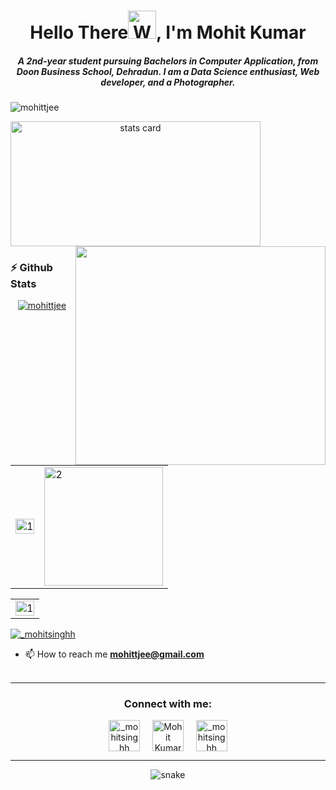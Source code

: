 <!--### Hi there 👋


**mohittjee/mohittjee** is a ✨ _special_ ✨ repository because its `README.md` (this file) appears on your GitHub profile.

Here are some ideas to get you started:

- 🔭 I’m currently working on ...
- 🌱 I’m currently learning ...
- 👯 I’m looking to collaborate on ...
- 🤔 I’m looking for help with ...
- 💬 Ask me about ...
- 📫 How to reach me: ...
- 😄 Pronouns: ...
- ⚡ Fun fact: ...
-->
<h1 align="center">Hello There<img src="https://raw.githubusercontent.com/nixin72/nixin72/master/wave.gif" 
         alt="Waving hand animated gif"
         height="45"
         width="45" />, I'm Mohit Kumar </h1>
<h5 align="center">
A 2nd-year student pursuing Bachelors in Computer Application, from Doon Business School, Dehradun. I am a Data Science enthusiast, Web developer, and a Photographer. 
</h5>
<p align="left"> <img src="https://komarev.com/ghpvc/?username=mohittjee&label=Profile%20views&color=0e75b6&style=flat" alt="mohittjee" /> </p>
<p>
<a align= "center" href="https://github.com/mohittjee">
<img alt= "stats card" height="200px" width="400" src="https://github-readme-streak-stats.herokuapp.com/?user=mohittjee&theme=radical">
<img align="right" height="350" width="400" src="https://cdn.dribbble.com/users/2238041/screenshots/4763918/working.gif" /> </a>
</p>

### ⚡ Github Stats
<p align="center"><a href="https://github.com/ryo-ma/github-profile-trophy"><img src="https://github-profile-trophy.vercel.app/?username=mohittjee&theme=dracula&row=2&column=3" alt="mohittjee" /></a></p>
 <p align="center">
<!-- <img src="https://github-profile-trophy.vercel.app/?username=ayan2809&theme=darkhub"> -->
<br><br>

</p>
<table>
  <tr>
    <td><img src="https://github-readme-stats.vercel.app/api?username=mohittjee&theme=radical&show_icons=true&include_all_commits=true&count_private=true"  display=block width=100% height=auto alt="1"></td>
    <td><img src="https://github-readme-stats.vercel.app/api/top-langs/?username=mohittjee&theme=radical&layout=compact&hide=Jupyter%20Notebook&langs_count=8"  display=block height=190 align="center" alt="2"></td>
   </tr>
 </tr>
</table>

<table>
  <tr>
    <td><img src="https://github-profile-summary-cards.vercel.app/api/cards/profile-details?username=mohittjee&theme=solarized_dark"  display=block width=100% height=auto alt="1"></td>
   </tr>
   <tr>
      
  </td>
  
</table>

<p align="left"> <a href="https://twitter.com/_mohitsinghh" target="blank"><img src="https://img.shields.io/twitter/follow/_mohitsinghh?logo=twitter&style=for-the-badge" alt="_mohitsinghh" /></a> </p>

- 📫 How to reach me **mohittjee@gmail.com**
<br><br>
<hr>

<h3 align="center">Connect with me:</h3>
<p align="center">
<a href="https://twitter.com/_mohitsinghh" target="blank"><img align="center" src="https://img.icons8.com/cute-clipart/64/000000/twitter.png" alt="_mohitsinghh" height="50" width="50" /></a> &nbsp;&nbsp;&nbsp;
<a href="https://www.linkedin.com/in/mohittsingh/" target="blank"><img align="center" src="https://img.icons8.com/cute-clipart/64/000000/linkedin.png" alt="Mohit Kumar" height="50" width="50" /></a>&nbsp;&nbsp;&nbsp;&nbsp;
<a href="https://instagram.com/_mohitsinghh" target="blank"><img align="center" src="https://img.icons8.com/cute-clipart/64/000000/instagram-new.png" alt="_mohitsinghh" height="50" width="50" /></a>
</p>

<hr>

<p align="center">
  <img src="https://github.com/mohittjee/mohittjee/raw/output/github-contribution-grid-snake.svg" alt="snake"></center>
</p>
